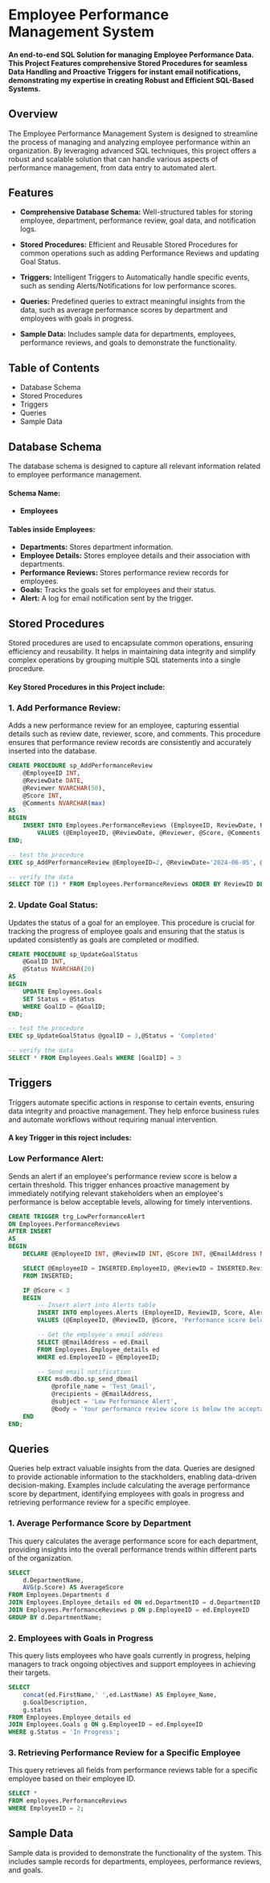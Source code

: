 # Employee Performance Management System

#### An end-to-end SQL Solution for managing Employee Performance Data. This Project Features comprehensive Stored Procedures for seamless Data Handling and Proactive Triggers for instant email notifications, demonstrating my expertise in creating Robust and Efficient SQL-Based Systems.

## Overview

The Employee Performance Management System is designed to streamline the process of managing and analyzing employee performance within an organization. By leveraging advanced SQL techniques, this project offers a robust and scalable solution that can handle various aspects of performance management, from data entry to automated alert.

## Features

- **Comprehensive Database Schema:** Well-structured tables for storing employee, department, performance review, goal data, and notification logs.
  
- **Stored Procedures:** Efficient and Reusable Stored Procedures for common operations such as adding Performance Reviews and updating Goal Status.
  
- **Triggers:** Intelligent Triggers to Automatically handle specific events, such as sending Alerts/Notifications for low performance scores.
  
- **Queries:** Predefined queries to extract meaningful insights from the data, such as average performance scores by department and employees with goals in progress.
  
- **Sample Data:** Includes sample data for departments, employees, performance reviews, and goals to demonstrate the functionality.

##  Table of Contents

- Database Schema
- Stored Procedures
- Triggers
- Queries
- Sample Data

## Database Schema

The database schema is designed to capture all relevant information related to employee performance management. 

#### **Schema Name:**

- **Employees**

#### **Tables inside Employees:**

- **Departments:** Stores department information.
- **Employee Details:** Stores employee details and their association with departments.
- **Performance Reviews:** Stores performance review records for employees.
- **Goals:** Tracks the goals set for employees and their status.
- **Alert:** A log for email notification sent by the trigger.

## Stored Procedures

Stored procedures are used to encapsulate common operations, ensuring efficiency and reusability. It helps in maintaining data integrity and simplify complex operations by grouping multiple SQL statements into a single procedure. 

#### Key Stored Procedures in this Project include:

### 1.  Add Performance Review:

Adds a new performance review for an employee, capturing essential details such as review date, reviewer, score, and comments. This procedure ensures that performance review records are consistently and accurately inserted into the database.

```sql
CREATE PROCEDURE sp_AddPerformanceReview
	@EmployeeID INT,
	@ReviewDate DATE,
	@Reviewer NVARCHAR(50),
	@Score INT,
	@Comments NVARCHAR(max)
AS
BEGIN 
	INSERT INTO Employees.PerformanceReviews (EmployeeID, ReviewDate, Reviewer, Score, Comments)
    	VALUES (@EmployeeID, @ReviewDate, @Reviewer, @Score, @Comments);
END;
```
```sql
-- test the procedure
EXEC sp_AddPerformanceReview @EmployeeID=2, @ReviewDate='2024-06-05', @Reviewer='Jack', @Score=2, @Comments='Poor performance' 
```
```sql
-- verify the data
SELECT TOP (1) * FROM Employees.PerformanceReviews ORDER BY ReviewID DESC 
```
### 2. **Update Goal Status:** 

Updates the status of a goal for an employee. This procedure is crucial for tracking the progress of employee goals and ensuring that the status is updated consistently as goals are completed or modified.

```sql
CREATE PROCEDURE sp_UpdateGoalStatus
	@GoalID INT,
	@Status	NVARCHAR(20)
AS
BEGIN
	UPDATE Employees.Goals
	SET Status = @Status
	WHERE GoalID = @GoalID;
END;
```
```sql
-- test the procedure
EXEC sp_UpdateGoalStatus @goalID = 3,@Status = 'Completed'
```
```sql
-- verify the data
SELECT * FROM Employees.Goals WHERE [GoalID] = 3
```

## Triggers

Triggers automate specific actions in response to certain events, ensuring data integrity and proactive management. They help enforce business rules and automate workflows without requiring manual intervention. 

#### A key Trigger in this roject includes:

### Low Performance Alert:

Sends an alert if an employee's performance review score is below a certain threshold. This trigger enhances proactive management by immediately notifying relevant stakeholders when an employee's performance is below acceptable levels, allowing for timely interventions.

```sql
CREATE TRIGGER trg_LowPerformanceAlert
ON Employees.PerformanceReviews
AFTER INSERT
AS
BEGIN
    DECLARE @EmployeeID INT, @ReviewID INT, @Score INT, @EmailAddress NVARCHAR(50);

    SELECT @EmployeeID = INSERTED.EmployeeID, @ReviewID = INSERTED.ReviewID, @Score = INSERTED.Score
    FROM INSERTED;

    IF @Score < 3
    BEGIN
        -- Insert alert into Alerts table
        INSERT INTO employees.Alerts (EmployeeID, ReviewID, Score, AlertMessage)
        VALUES (@EmployeeID, @ReviewID, @Score, 'Performance score below threshold. Immediate attention required.');

        -- Get the employee's email address
        SELECT @EmailAddress = ed.Email
        FROM Employees.Employee_details ed
        WHERE ed.EmployeeID = @EmployeeID;

        -- Send email notification
        EXEC msdb.dbo.sp_send_dbmail
            @profile_name = 'Test_Gmail',
            @recipients = @EmailAddress,
            @subject = 'Low Performance Alert',
            @body = 'Your performance review score is below the acceptable threshold. Please discuss with your manager immediately.';
    END
END;
```
## Queries

Queries help extract valuable insights from the data. Queries are designed to provide actionable information to the stackholders, enabling data-driven decision-making. Examples include calculating the average performance score by department, identifying employees with goals in progress and retrieving performance review for a specific employee.

### 1. **Average Performance Score by Department**

This query calculates the average performance score for each department, providing insights into the overall performance trends within different parts of the organization.

```sql
SELECT
	d.DepartmentName,
	AVG(p.Score) AS AverageScore
FROM Employees.Departments d
JOIN Employees.Employee_details ed ON ed.DepartmentID = d.DepartmentID
JOIN Employees.PerformanceReviews p ON p.EmployeeID = ed.EmployeeID
GROUP BY d.DepartmentName;
```

### 2. **Employees with Goals in Progress**

This query lists employees who have goals currently in progress, helping managers to track ongoing objectives and support employees in achieving their targets.

```sql
SELECT
	concat(ed.FirstName,' ',ed.LastName) AS Employee_Name,
	g.GoalDescription,
	g.status
FROM Employees.Employee_details ed
JOIN Employees.Goals g ON g.EmployeeID = ed.EmployeeID
WHERE g.Status = 'In Progress';
```

### 3. **Retrieving Performance Review for a Specific Employee**

This query retrieves all fields from performance reviews table for a specific employee based on their employee ID.

```sql
SELECT * 
FROM employees.PerformanceReviews 
WHERE EmployeeID = 2;
```

## Sample Data

Sample data is provided to demonstrate the functionality of the system. This includes sample records for departments, employees, performance reviews, and goals.

